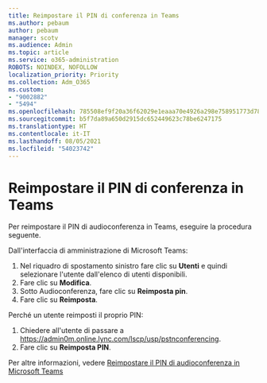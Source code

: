 ```yaml
---
title: Reimpostare il PIN di conferenza in Teams
ms.author: pebaum
author: pebaum
manager: scotv
ms.audience: Admin
ms.topic: article
ms.service: o365-administration
ROBOTS: NOINDEX, NOFOLLOW
localization_priority: Priority
ms.collection: Adm_O365
ms.custom:
- "9002882"
- "5494"
ms.openlocfilehash: 785508ef9f20a36f62029e1eaaa70e4926a298e758951773d78ceef76ba80ae7
ms.sourcegitcommit: b5f7da89a650d2915dc652449623c78be6247175
ms.translationtype: HT
ms.contentlocale: it-IT
ms.lasthandoff: 08/05/2021
ms.locfileid: "54023742"
---
```

# <a name="reset-conferencing-pin-in-teams"></a>Reimpostare il PIN di conferenza in Teams

Per reimpostare il PIN di audioconferenza in Teams, eseguire la procedura seguente.  

Dall'interfaccia di amministrazione di Microsoft Teams:

1. Nel riquadro di spostamento sinistro fare clic su **Utenti** e quindi selezionare l'utente dall'elenco di utenti disponibili.
2. Fare clic su **Modifica**.
3. Sotto Audioconferenza, fare clic su **Reimposta pin**.
4. Fare clic su **Reimposta**.

Perché un utente reimposti il proprio PIN:
1. Chiedere all'utente di passare a https://admin0m.online.lync.com/lscp/usp/pstnconferencing.
2. Fare clic su **Reimposta PIN**.

Per altre informazioni, vedere [Reimpostare il PIN di audioconferenza in Microsoft Teams](https://docs.microsoft.com/microsoftteams/reset-the-audio-conferencing-pin-in-teams)
